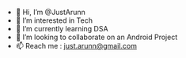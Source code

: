 - 👋 Hi, I’m @JustArunn
- 👀 I’m interested in Tech
- 🌱 I’m currently learning DSA
- 💞️ I’m looking to collaborate on an Android Project
- 📫 Reach me : just.arunn@gmail.com

<!---
JustArunn/JustArunn is a ✨ special ✨ repository because its `README.md` (this file) appears on your GitHub profile.
You can click the Preview link to take a look at your changes.
--->
